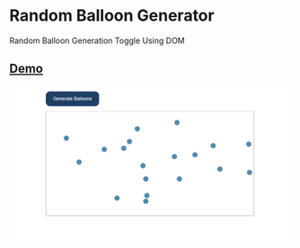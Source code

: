# Random Balloon Generator

Random Balloon Generation Toggle Using DOM


## **[Demo](https://coderushnepal.github.io/RiyaMaharjan/JavaScript/Assignment-3/)**

![Password_toggle](../images/random_balloon.png)